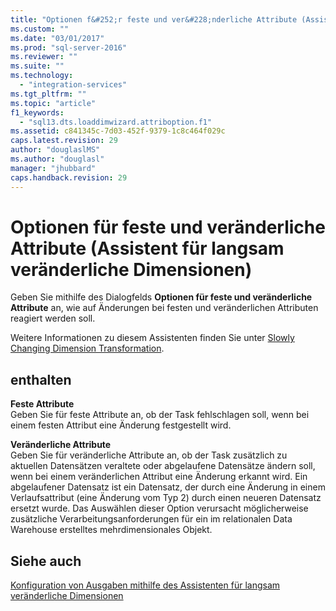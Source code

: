```yaml
---
title: "Optionen f&#252;r feste und ver&#228;nderliche Attribute (Assistent f&#252;r langsam ver&#228;nderliche Dimensionen) | Microsoft Docs"
ms.custom: ""
ms.date: "03/01/2017"
ms.prod: "sql-server-2016"
ms.reviewer: ""
ms.suite: ""
ms.technology: 
  - "integration-services"
ms.tgt_pltfrm: ""
ms.topic: "article"
f1_keywords: 
  - "sql13.dts.loaddimwizard.attriboption.f1"
ms.assetid: c841345c-7d03-452f-9379-1c8c464f029c
caps.latest.revision: 29
author: "douglaslMS"
ms.author: "douglasl"
manager: "jhubbard"
caps.handback.revision: 29
---
```

# Optionen f&#252;r feste und ver&#228;nderliche Attribute (Assistent f&#252;r langsam ver&#228;nderliche Dimensionen)
  Geben Sie mithilfe des Dialogfelds **Optionen für feste und veränderliche Attribute** an, wie auf Änderungen bei festen und veränderlichen Attributen reagiert werden soll.  
  
 Weitere Informationen zu diesem Assistenten finden Sie unter [Slowly Changing Dimension Transformation](../../../integration-services/data-flow/transformations/slowly-changing-dimension-transformation.md).  
  
## enthalten  
 **Feste Attribute**  
 Geben Sie für feste Attribute an, ob der Task fehlschlagen soll, wenn bei einem festen Attribut eine Änderung festgestellt wird.  
  
 **Veränderliche Attribute**  
 Geben Sie für veränderliche Attribute an, ob der Task zusätzlich zu aktuellen Datensätzen veraltete oder abgelaufene Datensätze ändern soll, wenn bei einem veränderlichen Attribut eine Änderung erkannt wird. Ein abgelaufener Datensatz ist ein Datensatz, der durch eine Änderung in einem Verlaufsattribut (eine Änderung vom Typ 2) durch einen neueren Datensatz ersetzt wurde. Das Auswählen dieser Option verursacht möglicherweise zusätzliche Verarbeitungsanforderungen für ein im relationalen Data Warehouse erstelltes mehrdimensionales Objekt.  
  
## Siehe auch  
 [Konfiguration von Ausgaben mithilfe des Assistenten für langsam veränderliche Dimensionen](../../../integration-services/data-flow/transformations/configure-outputs-using-the-slowly-changing-dimension-wizard.md)  
  
  